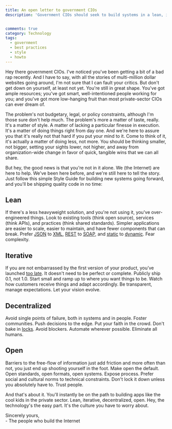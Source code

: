 ```yaml
---
title: An open letter to government CIOs
description: 'Government CIOs should seek to build systems in a lean, iterative, decentralized, and open way'


comments: true
category: Technology
tags:
  - government
  - best practices
  - style
  - howto
---
```


Hey there government CIOs. I've noticed you've been getting a bit of a bad rap recently. And I have to say, with all the stories of multi-million dollar websites going around, I'm not sure that I can fault your critics. But don't get down on yourself, at least not yet. You're still in great shape. You've got ample resources; you've got smart, well-intentioned people working for you; and you've got more low-hanging fruit than most private-sector CIOs can ever dream of.

The problem's not budgetary, legal, or policy constraints, although I'm those sure don't help much. The problem's more a matter of taste, really. It's a matter of style. A matter of lacking a particular finesse in execution. It's a matter of doing things right from day one. And we're here to assure you that it's really not that hard if you put your mind to it. Come to think of it, it's actually a matter of doing less, not more. You should be thinking smaller, not bigger, setting your sights lower, not higher, and away from organization-wide change in favor of quick, tangible wins that we can all share.

But hey, the good news is that you're not in it alone. We (the Internet) are here to help. We've been here before, and we're still here to tell the story. Just follow this simple Style Guide for building new systems going forward, and you'll be shipping quality code in no time:

<!-- more -->

## Lean

If there's a less heavyweight solution, and you're not using it, you've over-engineered things. Look to existing tools (think open source), services (think APIs), and practices (think shared standards). Simpler applications are easier to scale, easier to maintain, and have fewer components that can break. Prefer [JSON](http://jsonapi.org/) to [XML](http://www.codinghorror.com/blog/2008/05/xml-the-angle-bracket-tax.html), [REST](https://github.com/whitehouse/api-standards#pragmatic-rest) to [SOAP](http://en.wikipedia.org/wiki/SOAP), and [static](http://jekyllrb.com) to [dynamic](http://ben.balter.com/2012/10/01/welcome-to-the-post-cms-world/). Fear complexity.

## Iterative

If you are not embarrassed by the first version of your product, you’ve launched [too late](http://www.businessinsider.com/the-iterate-fast-and-release-often-philosophy-of-entrepreneurship-2009-11#ixzz2U7lGAS2A). It doesn't need to be perfect or complete. Publicly ship 0.1, not 1.0. Start small and ramp up to where you want things to be. Watch how customers receive things and adapt accordingly. Be transparent, manage expectations. Let your vision evolve.

## Decentralized

Avoid single points of failure, both in systems and in people. Foster communities. Push decisions to the edge. Put your faith in the crowd. Don't bake in <a href="http://en.wikipedia.org/wiki/Lock_(computer_science)">locks</a>. Avoid blockers. Automate wherever possible. Eliminate all humans.

## Open

Barriers to the free-flow of information just add friction and more often than not, you just end up shooting yourself in the foot. Make open the default. Open standards, open formats, open systems. Expose process. Prefer social and cultural norms to technical constraints. Don't lock it down unless you absolutely have to. Trust people.

And that's about it. You'll instantly be on the path to building apps like the cool kids in the private sector. Lean, iterative, decentralized, open. Hey, the technology's the easy part. It's the culture you have to worry about.

Sincerely yours,<br />
\- The people who build the Internet
